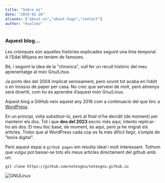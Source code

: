 ```yaml
---
title: "Sobre mi"
date: "2019-02-28"
aliases: ["about-us","about-hugo","contact"]
author: "msaliko"
---
```



### Aquest blog...
Les cròniques són aquelles històries explicades seguint una línia temporal. A l'Edat Mitjana en teníem de famoses.

Bé, i seguint la idea de la "chronica", vull fer un recull històric del meu aprenentatge al món Gnu/Linux.

Ja porto des del 2004 implicat seriosament, però sovint tot acaba en l’oblit o en trossos de paper per casa. No crec que serveixi de molt, però almenys serà divertit, com ho és aprendre d’aquest món Gnu/Linux.

Aquest blog a GitHub neix aquest any 2016 com a continuació del que tinc a [WordPress](https://croniqueslinux.wordpress.com/).

En un principi, volia substituir-lo, però al final m’he decidit (de moment) per mantenir els dos. Tot i que **des del 2023** escric més aquí, intento replicar-ho als dos. El meu lloc base, de moment, és aquí, però ja he migrat els articles. Trobo que al WordPress cada cop es fa més difícil llegir, s’omple de "boira digital".

Però aquest espai a `github pages` em resulta ideal i molt interessant. Tothom que vulgui pot baixar-se tots els meus articles directament del github amb un:

	git clone https://github.com/notesgnu/notesgnu.github.io


![GNULinux](https://upload.wikimedia.org/wikipedia/commons/thumb/b/b0/NewTux.svg/67px-NewTux.svg.png)
